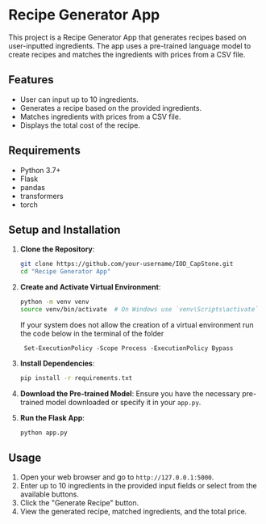 # Recipe Generator App

This project is a Recipe Generator App that generates recipes based on user-inputted ingredients. The app uses a pre-trained language model to create recipes and matches the ingredients with prices from a CSV file.

## Features

- User can input up to 10 ingredients.
- Generates a recipe based on the provided ingredients.
- Matches ingredients with prices from a CSV file.
- Displays the total cost of the recipe.

## Requirements

- Python 3.7+
- Flask
- pandas
- transformers
- torch

## Setup and Installation

1. **Clone the Repository**:
    ```bash
    git clone https://github.com/your-username/IOD_CapStone.git
    cd "Recipe Generator App"
    ```

2. **Create and Activate Virtual Environment**:
    ```bash
    python -m venv venv
    source venv/bin/activate  # On Windows use `venv\Scripts\activate`
    ```

    If your system does not allow the creation of a virtual environment run the code below in the terminal of the folder
   ```
    Set-ExecutionPolicy -Scope Process -ExecutionPolicy Bypass
   ```

4. **Install Dependencies**:
    ```bash
    pip install -r requirements.txt
    ```

5. **Download the Pre-trained Model**:
    Ensure you have the necessary pre-trained model downloaded or specify it in your `app.py`.

6. **Run the Flask App**:
    ```bash
    python app.py
    ```

## Usage

1. Open your web browser and go to `http://127.0.0.1:5000`.
2. Enter up to 10 ingredients in the provided input fields or select from the available buttons.
3. Click the "Generate Recipe" button.
4. View the generated recipe, matched ingredients, and the total price.

